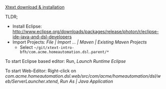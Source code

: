 [Xtext download & installation](https://www.eclipse.org/Xtext/download.html)

TLDR;
* Install Eclipse: http://www.eclipse.org/downloads/packages/release/photon/r/eclipse-ide-java-and-dsl-developers
* Import Projects: *File | Import ... | Maven | Existing Maven Projects*
  * Select `~/git/xtext-intro-bfh/com.acme.homeautomation.dsl.parent/*`
  
To start Eclipse based editor: Run, *Launch Runtime Eclipse*

To start Web-Editor: Right-click on *com.acme.homeautomation.dsl.web/src/com/acme/homeautomation/dsl/web/ServerLauncher.xtend*, *Run As | Java Application*
